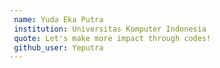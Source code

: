 ```yaml
---
 name: Yuda Eka Putra
 institution: Universitas Komputer Indonesia
 quote: Let's make more impact through codes!
 github_user: Yeputra
---
```

